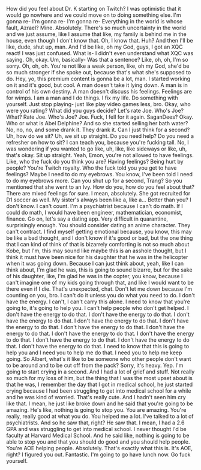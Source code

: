  How did you feel about Dr. K starting on Twitch? I was optimistic that it would go nowhere and we could move on to doing something else. I'm gonna re- I'm gonna re- I'm gonna re- Everything in the world is whose fault, Azrael? Mine. Absolutely. There's so much uncertainty in the world and we just assume, like I assume that like, my family is behind me in the house, even though I don't know that. Oh, I know that. Huh? And then I'll be like, dude, shut up, man. And I'd be like, oh my God, guys, I got an XQC react! I was just confused. What is- I didn't even understand what XQC was saying. Oh, okay. Um, basically- Was that a sentence? Like, oh, oh, I'm so sorry. Oh, oh, oh. You're not like a weak person, like, oh my God, she'd be so much stronger if she spoke out, because that's what she's supposed to do. Hey, yo, this premium content is gonna be a lot, man. I started working on it and it's good, but cool. A man doesn't take it lying down. A man is in control of his own destiny. A man doesn't discuss his feelings. Feelings are for wimps. I am a man and I do things. I fix my life. Do something with yourself. Just stop playing- just like play video games less, bro. Okay, who were you rating? What did you guys decide? Let's rate Joe. Who's Joe? What? Rate Joe. Who's Joe? Joe. Fuck, I fell for it again. SaganDees? Okay. Who or what is Abel Delphine? And so she started selling her bath water? No, no, no, and some drank it. They drank it. Can I just think for a second? Uh, how do we sit? Uh, we sit up straight. Do you need help? Do you need a refresher on how to sit? I can teach you, because you're fucking tall. No, I was wondering if you wanted to go like, uh, like, like sideways or like, uh, that's okay. Sit up straight. Yeah, Emon, you're not allowed to have feelings. Like, who the fuck do you think you are? Having feelings? Being hurt by people? You're Twitch royalty. Who the fuck told you you get to have feelings? Maybe I need to do my eyebrows. You know, I've been told I need to do my eyebrows more. Can you shut up for a second, Trang? So you mentioned that she went to an Ivy. How do you, how do you feel about that? There are mixed feelings for sure. I mean, absolutely. She got recruited for D1 soccer as well. My sister's always been like a, like a... Better than you? I don't know. I can't count. I'm a psychiatrist because I can't do math. If I could do math, I would have been engineer, mathematician, economist, finance. Go on, let's say a dating app. Very difficult in quarantine, surprisingly enough. You should consider dating an anime character. They can't contract. I find myself getting emotional because, you know, this may be like a bad thought, and I don't know if it's good or bad, but the one thing that I can kind of think of that is bizarrely comforting is not so much about Kobe, but I'm, this may sound like maybe this is an asshole thought, but I think it must have been nice for his daughter that he was in the helicopter when it was going down. Because I can just think about, yeah, like I can think about, I'm glad he was, this is going to sound bizarre, but for the sake of his daughter, like, I'm glad he was in the copter, you know, because I can't imagine one of my kids going through that, and like I would want to be there even if I die. That's unexpected, chat. Don't let me down because I'm counting on you, bro. I can't do it unless you do what you need to do. I don't have the energy. I can't, I can't carry this alone. I need to know that you're going to, it's going to help you. I can't help people who don't get helped. I don't have the energy to do that. I don't have the energy to do that. I don't have the energy to do that. I don't have the energy to do that. I don't have the energy to do that. I don't have the energy to do that. I don't have the energy to do that. I don't have the energy to do that. I don't have the energy to do that. I don't have the energy to do that. I don't have the energy to do that. I don't have the energy to do that. I need to know that this is going to help you and I need you to help me do that. I need you to help me keep going. So Albert, what's it like to be someone who other people don't want to be around and to be cut off from the pack? Sorry, it's heavy. Yep. I'm going to start crying in a second. And I had a lot of grief and stuff. Not really so much for my loss of him, but the thing that I was the most upset about is that he was, I remember the day that I got in medical school, he just started crying because I had been struggling to get into medical school for a while and he was kind of worried. That's really cute. And I hadn't seen him cry like that. I mean, he just like broke down and he said that you're going to be amazing. He's like, nothing is going to stop you. You are amazing. You're really, really good at what you do. You helped me a lot. I've talked to a lot of psychiatrists. And so he saw that, right? He saw that. I mean, I had a 2.6 GPA and was struggling to get into medical school. I never thought I'd be faculty at Harvard Medical School. And he said like, nothing is going to be able to stop you and that you should do good and you should help people. You're AOE helping people. Absolutely. That's exactly what this is. It's AOE, right? I figured you out. Fantastic. I'm going to go have lunch now. Go fuck yourself.